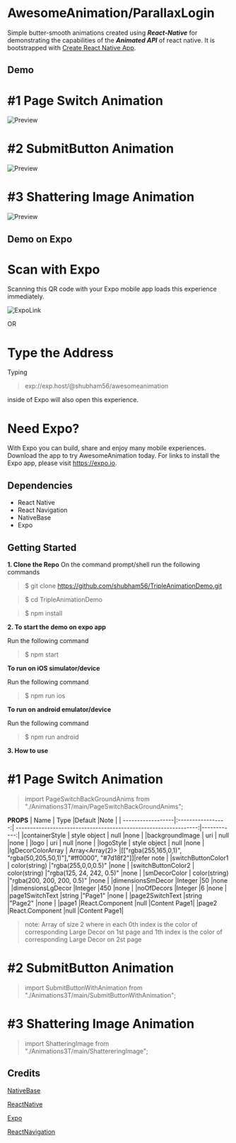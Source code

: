 # AwesomeAnimation/ParallaxLogin

Simple butter-smooth animations created using **_React-Native_** for demonstrating the capabilities of the **_Animated API_** of react native.
It is bootstrapped with [Create React Native App](https://github.com/react-community/create-react-native-app).

## Demo

# #1 Page Switch Animation

![Preview](screenshot/PageSwitchAnim.gif)

# #2 SubmitButton Animation

![Preview](screenshot/SubmitButtonAnim.gif)

# #3 Shattering Image Animation

![Preview](screenshot/ShatteringImageAnim.gif)

## Demo on Expo

# Scan with Expo

Scanning this QR code with your Expo mobile app loads this experience immediately.

![ExpoLink](screenshot/download.png)

OR

# Type the Address

Typing 

>exp://exp.host/@shubham56/awesomeanimation

inside of Expo will also open this experience.

# Need Expo?

With Expo you can build, share and enjoy many mobile experiences. Download the app to try AwesomeAnimation today.
For links to install the Expo app, please visit https://expo.io.

## Dependencies

 * React Native
 * React Navigation
 * NativeBase
 * Expo

## Getting Started 

**1. Clone the Repo**
On the command prompt/shell run the following commands

>$ git clone https://github.com/shubham56/TripleAnimationDemo.git

>$ cd TripleAnimationDemo

>$ npm install

**2. To start the demo on expo app**

Run the following command

>$ npm start

**To run on iOS simulator/device**

Run the following command

>$ npm run ios

**To run on android emulator/device**

Run the following command

>$ npm run android

**3. How to use**

# #1 Page Switch Animation

>import PageSwitchBackGroundAnims from "./Animations3T/main/PageSwitchBackGroundAnims";

**PROPS**
| Name              | Type              |Default                                                           |Note         |
| ------------------|:-----------------:| ----------------------------------------------------------------:|------------:|
|containerStyle     | style object      | null                                                             |none         |
|backgroundImage    | uri               | null                                                             |none         |
|logo               | uri               | null                                                             |none         |
|logoStyle          | style object      | null                                                             |none         |
|lgDecorColorArray  | Array<Array(2)>   |[["rgba(255,165,0,1)", "rgba(50,205,50,1)"],"#ff0000", "#7d18f2"]]|refer note   |
|switchButtonColor1 | color(string)     |"rgba(255,0,0,0.5)"                                               |none         |
|switchButtonColor2 | color(string)     |"rgba(125, 24, 242, 0.5)"                                         |none         |
|smDecorColor       | color(string)     |"rgba(200, 200, 200, 0.5)"                                        |none         |
|dimensionsSmDecor  |Integer            |50                                                                |none         |
|dimensionsLgDecor  |Integer            |450                                                               |none         |
|noOfDecors         |Integer            |6                                                                 |none         |
|page1SwitchText    |string             |"Page1"                                                           |none         |
|page2SwitchText    |string             |"Page2"                                                           |none         |
|page1              |React.Component    |null                                                              |Content Page1|
|page2              |React.Component    |null                                                              |Content Page1|

> note: Array of size 2 where in each 0th index is the color of corresponding Large Decor on 1st page and 1th index is the color of corresponding Large Decor on 2st page

# #2 SubmitButton Animation

>import SubmitButtonWithAnimation from "./Animations3T/main/SubmitButtonWithAnimation";

# #3 Shattering Image Animation

>import ShatteringImage from "./Animations3T/main/ShattereringImage";


## Credits

[NativeBase](https://nativebase.io/)

[ReactNative](https://facebook.github.io/react-native/)

[Expo](https://expo.io)

[ReactNavigation](https://reactnavigation.org/)

